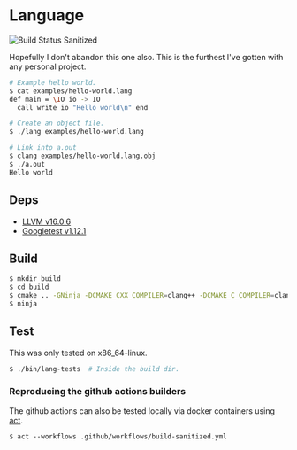 # Language

![Build Status Sanitized](https://github.com/PiJoules/lang/actions/workflows/build-sanitized.yml/badge.svg)

Hopefully I don't abandon this one also. This is the furthest I've gotten with
any personal project.

```sh
# Example hello world.
$ cat examples/hello-world.lang
def main = \IO io -> IO
  call write io "Hello world\n" end

# Create an object file.
$ ./lang examples/hello-world.lang

# Link into a.out
$ clang examples/hello-world.lang.obj
$ ./a.out
Hello world
```

## Deps

- [LLVM v16.0.6](https://github.com/llvm/llvm-project/releases/tag/llvmorg-16.0.6)
- [Googletest v1.12.1](https://github.com/google/googletest/releases/tag/release-1.12.1)

## Build

```sh
$ mkdir build
$ cd build
$ cmake .. -GNinja -DCMAKE_CXX_COMPILER=clang++ -DCMAKE_C_COMPILER=clang -DCMAKE_EXPORT_COMPILE_COMMANDS=ON
$ ninja
```

## Test

This was only tested on x86_64-linux.

```sh
$ ./bin/lang-tests  # Inside the build dir.
```

### Reproducing the github actions builders

The github actions can also be tested locally via  docker containers using
[act](https://github.com/nektos/act).

```
$ act --workflows .github/workflows/build-sanitized.yml
```
